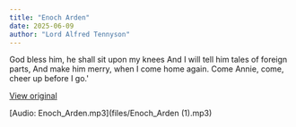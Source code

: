 ```yaml
---
title: "Enoch Arden"
date: 2025-06-09
author: "Lord Alfred Tennyson"
---
```


God bless him, he shall sit upon my knees
And I will tell him tales of foreign parts,
And make him merry, when I come home again.
Come Annie, come, cheer up before I go.'

[View original](https://t.me/c/2696929880/276)


[Audio: Enoch_Arden.mp3](files/Enoch_Arden (1).mp3)